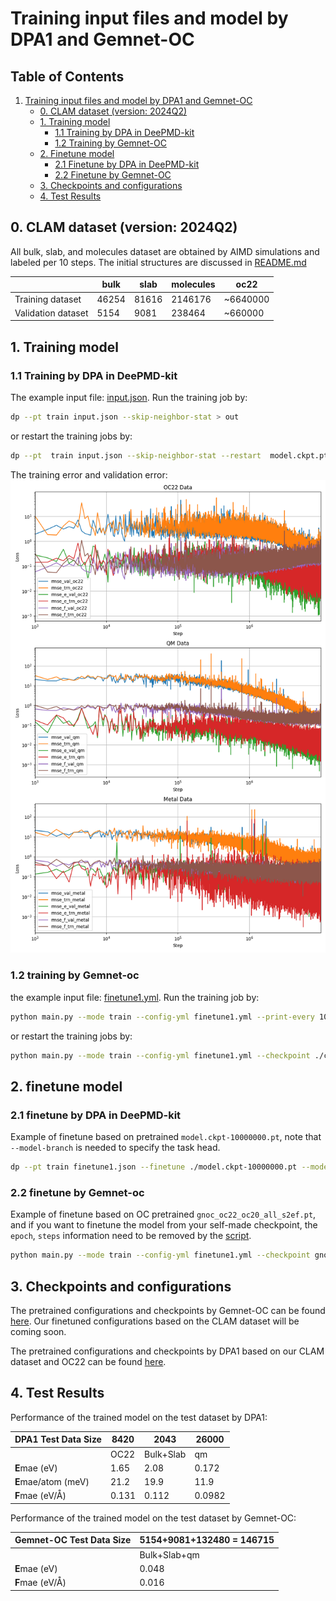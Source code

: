 # Training input files and model by DPA1 and Gemnet-OC
## Table of Contents

1. [Training input files and model by DPA1 and Gemnet-OC](#training-input-files-and-model-by-dpa1-and-gemnet-oc)
   - [0. CLAM dataset (version: 2024Q2)](#0-clam-dataset-version-2024q2)
   - [1. Training model](#1-training-model)
     - [1.1 Training by DPA in DeePMD-kit](#11-training-by-dpa-in-deepmd-kit)
     - [1.2 Training by Gemnet-OC](#12-training-by-gemnet-oc)
   - [2. Finetune model](#2-finetune-model)
     - [2.1 Finetune by DPA in DeePMD-kit](#21-finetune-by-dpa-in-deepmd-kit)
     - [2.2 Finetune by Gemnet-OC](#22-finetune-by-gemnet-oc)
   - [3. Checkpoints and configurations](#3-checkpoints-and-configurations)
   - [4. Test Results](#4-test-results)

## 0. CLAM dataset (version: 2024Q2)

All bulk, slab, and molecules dataset are obtained by AIMD simulations and labeled per 10 steps. The initial structures are discussed in [README.md](../generation/README.md)

|                       |  bulk   |  slab   |  molecules       |  oc22      |
| --------------------- | ------- | ------- | ---------------- | ---------- |
|  Training dataset     |  46254  |  81616  |  2146176         |  ~6640000  |
|  Validation dataset   |  5154   |  9081   |  238464          |  ~660000   |

## 1. Training model

### 1.1 Training by DPA in DeePMD-kit

The example input file: [input.json](./dpa1/input.json). Run the training job by:

```sh
dp --pt train input.json --skip-neighbor-stat > out
```

or restart the training jobs by:

```sh
dp --pt  train input.json --skip-neighbor-stat --restart  model.ckpt.pt > out
```
The training error and validation error:
![lcurve file by dpa1](../docs/lcurve.png)


### 1.2 training by Gemnet-oc

the example input file: [finetune1.yml](./gemnet-oc/finetune1.yml). Run the training job by:

```sh
python main.py --mode train --config-yml finetune1.yml --print-every 1000 >> out
```

or restart the training jobs by:

```sh
python main.py --mode train --config-yml finetune1.yml --checkpoint ./checkpoints/2024-08-01-15-21-36/checkpoint.pt --print-every 1000 >> out
```

## 2. finetune model

### 2.1 finetune by DPA in DeePMD-kit

Example of finetune based on pretrained `model.ckpt-10000000.pt`, note that `--model-branch` is needed to specify the task head.

```sh
dp --pt train finetune1.json --finetune ./model.ckpt-10000000.pt --model-branch bulk > finetune.out
```

### 2.2 finetune by Gemnet-oc

Example of finetune based on OC pretrained `gnoc_oc22_oc20_all_s2ef.pt`, and if you want to finetune the model from your self-made checkpoint, the `epoch`, `steps` information need to be removed by the [script](../scripts/sim_model.py).

```sh
python main.py --mode train --config-yml finetune1.yml --checkpoint gnoc_oc22_oc20_all_s2ef.pt --print-every 1000 >> out
```

## 3. Checkpoints and configurations

The pretrained configurations and checkpoints by Gemnet-OC can be found [here](https://fair-chem.github.io/core/model_checkpoints.html). Our finetuned configurations based on the CLAM dataset will be coming soon.

The pretrained configurations and checkpoints by DPA1 based on our CLAM dataset and OC22 can be found [here](./dpa1/).

## 4. Test Results

Performance of the trained model on the test dataset by DPA1:

| DPA1 Test Data Size       | 8420  | 2043      | 26000  |
| --------------------------- | ------- | ----------- | -------- |
|                           | OC22  | Bulk+Slab | qm     |
| **E**mae (eV)       | 1.65  | 2.08      | 0.172  |
| **E**mae/atom (meV) | 21.2  | 19.9      | 11.9   |
| **F**mae (eV/Å)    | 0.131 | 0.112     | 0.0982 |

Performance of the trained model on the test dataset by Gemnet-OC:

| Gemnet-OC Test Data Size | 5154+9081+132480 = 146715 |
| -------------------------- | --------------------------- |
|                          | Bulk+Slab+qm              |
| **E**mae (eV)      | 0.048                     |
| **F**mae (eV/Å)   | 0.016                     |
